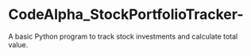 # CodeAlpha_StockPortfolioTracker-
A basic Python program to track stock investments and calculate total value.
